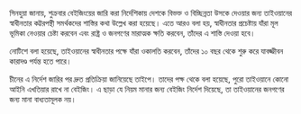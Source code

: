 সিনহুয়া জানায়, শুক্রবার বেইজিংয়ের জারি করা নির্দেশিকায় দেশকে বিভক্ত ও বিচ্ছিন্নতা উসকে দেওয়ার জন্য তাইওয়ানের স্বাধীনতার কট্টরপন্থী সমর্থকদের শাস্তির কথা উল্লেখ করা হয়েছে। এতে আরও বলা হয়, স্বাধীনতার প্রচেষ্টায় যাঁরা মূল ভূমিকা নেওয়ার চেষ্টা করবেন এবং রাষ্ট্র ও জনগণের মারাত্মক ক্ষতি করবেন, তাঁদের এ শাস্তি দেওয়া হবে।

নোটিশে বলা হয়েছে, তাইওয়ানের স্বাধীনতার পক্ষে যাঁরা ওকালতি করবেন, তাঁদের ১০ বছর থেকে শুরু করে যাবজ্জীবন কারাদণ্ড পর্যন্ত হতে পারে।

চীনের এ নির্দেশ জারির পর দ্রুত প্রতিক্রিয়া জানিয়েছে তাইপে। তাদের পক্ষ থেকে বলা হয়েছে, পুরো তাইওয়ানে কোনো আইনি এখতিয়ার রাখে না বেইজিং। এ ছাড়া যে নিয়ম মানার জন্য বেইজিং নির্দেশ দিয়েছে, তা তাইওয়ানের জনগণের জন্য মানা বাধ্যতামূলক নয়।
